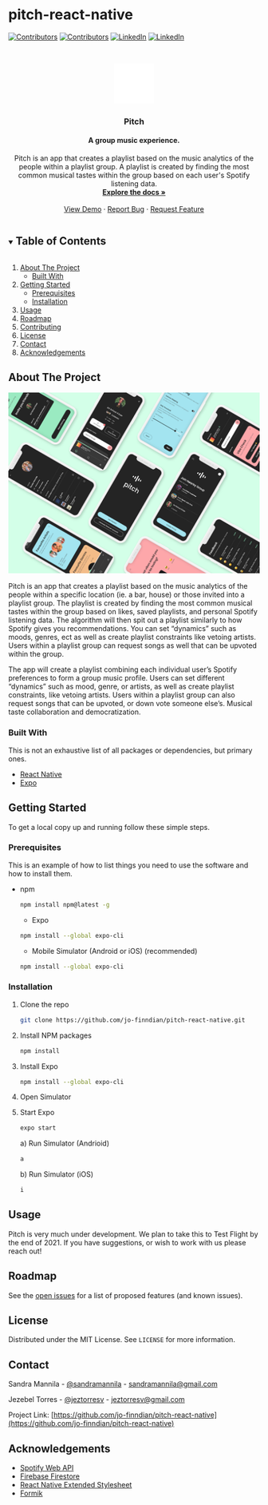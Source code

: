 # pitch-react-native

<!--
*** Thanks for checking out the Best-README-Template. If you have a suggestion
*** that would make this better, please fork the repo and create a pull request
*** or simply open an issue with the tag "enhancement".
*** Thanks again! Now go create something AMAZING! :D
***
***
***
*** To avoid retyping too much info. Do a search and replace for the following:
*** jo-finndian, pitch-react-native, twitter_handle, email, project_title, project_description
-->



<!-- PROJECT SHIELDS -->
<!--
*** I'm using markdown "reference style" links for readability.
*** Reference links are enclosed in brackets [ ] instead of parentheses ( ).
*** See the bottom of this document for the declaration of the reference variables
*** for contributors-url, forks-url, etc. This is an optional, concise syntax you may use.
*** https://www.markdownguide.org/basic-syntax/#reference-style-links
-->


[![Contributors][contributors-shield1]](https://github.com/jo-finndian)
[![Contributors][contributors-shield2]](https://github.com/jzzzbl)
[![LinkedIn][linkedin-shield1]](https://www.linkedin.com/in/sandramannila/)
[![LinkedIn][linkedin-shield2]](https://www.linkedin.com/in/jeztorresv/)
<!--[![Forks][forks-shield]][forks-url]-->
<!--[![Stargazers][stars-shield]][stars-url]-->
<!--[![Issues][issues-shield]][issues-url]-->
<!--[![MIT License][license-shield]][license-url]-->



<!-- PROJECT LOGO -->
<br />
<p align="center">
  <a href="https://github.com/jo-finndian/pitch-react-native">
    <img src="assets/images/logo-text-white.png" alt="Logo" width="80" height="80">
  </a>

  <h3 align="center">Pitch</h3>
  <h4 align="center">A group music experience.</h3>

  <p align="center">
    Pitch is an app that creates a playlist based on the music analytics of the people within a playlist group. A playlist is created by finding the most common musical tastes within the group based on each user's Spotify listening data.
    <br />
    <a href="a href="https://github.com/jo-finndian/pitch-react-native"><strong>Explore the docs »</strong></a>
    <br />
    <br />
    <a href="a href="https://github.com/jo-finndian/pitch-react-native">View Demo</a>
    ·
    <a href="a href="https://github.com/jo-finndian/pitch-react-native/issues">Report Bug</a>
    ·
    <a href="a href="https://github.com/jo-finndian/pitch-react-native/issues">Request Feature</a>
  </p>
</p>



<!-- TABLE OF CONTENTS -->
<details open="open">
  <summary><h2 style="display: inline-block">Table of Contents</h2></summary>
  <ol>
    <li>
      <a href="#about-the-project">About The Project</a>
      <ul>
        <li><a href="#built-with">Built With</a></li>
      </ul>
    </li>
    <li>
      <a href="#getting-started">Getting Started</a>
      <ul>
        <li><a href="#prerequisites">Prerequisites</a></li>
        <li><a href="#installation">Installation</a></li>
      </ul>
    </li>
    <li><a href="#usage">Usage</a></li>
    <li><a href="#roadmap">Roadmap</a></li>
    <li><a href="#contributing">Contributing</a></li>
    <li><a href="#license">License</a></li>
    <li><a href="#contact">Contact</a></li>
    <li><a href="#acknowledgements">Acknowledgements</a></li>
  </ol>
</details>


## About The Project

[![Pitch iPhone mockups](/assets/images/mockup_sm.png)](https://www.youtube.com/watch?v=BMawKe8x8ZA)
<!--<a href="https://www.youtube.com/watch?v=BMawKe8x8ZA">
  <img src="assets/images/mockup_sm.png" alt="Mockup Preview" style="margin-bottom: 40px;">
</a>-->

Pitch is an app that creates a playlist based on the music analytics of the people within a specific location (ie. a bar, house) or those invited into a playlist group. The playlist is created by finding the most common musical tastes within the group based on likes, saved playlists, and personal Spotify listening data. The algorithm will then spit out a playlist similarly to how Spotify gives you recommendations. You can set “dynamics” such as moods, genres, ect as well as create playlist constraints like vetoing artists. Users within a playlist group can request songs as well that can be upvoted within the group. 

The app will create a playlist combining each individual user’s Spotify preferences to form a group music profile. Users can set different “dynamics” such as mood, genre, or artists, as well as create playlist constraints, like vetoing artists. Users within a playlist group can also request songs that can be upvoted, or down vote someone else’s. Musical taste collaboration and democratization. 


<!--Here's a blank template to get started:-->
<!--**To avoid retyping too much info. Do a search and replace with your text editor for the following:**-->
<!--`github_username`, `repo_name`, `twitter_handle`, `email`, `project_title`, `project_description`-->


### Built With

This is not an exhaustive list of all packages or dependencies, but primary ones.

* [React Native](https://reactnative.dev/docs/getting-started)
* [Expo](https://docs.expo.io/)


## Getting Started

To get a local copy up and running follow these simple steps.

### Prerequisites

This is an example of how to list things you need to use the software and how to install them.
* npm
  ```sh
  npm install npm@latest -g
  ```
  * Expo
  ```sh
  npm install --global expo-cli
  ```
  * Mobile Simulator (Android or iOS) (recommended)
  ```sh
  npm install --global expo-cli
  ```

### Installation

1. Clone the repo
   ```sh
   git clone https://github.com/jo-finndian/pitch-react-native.git
   ```
2. Install NPM packages
   ```sh
   npm install
   ```
3. Install Expo
   ```sh
   npm install --global expo-cli
   ```
4. Open Simulator

5. Start Expo
   ```sh
   expo start
   ```
   a) Run Simulator (Andrioid)
   ```sh
   a
   ```
   b) Run Simulator (iOS)
   ```sh
   i
   ```


## Usage

Pitch is very much under development. We plan to take this to Test Flight by the end of 2021. If you have suggestions, or wish to work with us please reach out!

<!--Use this space to show useful examples of how a project can be used. Additional screenshots, code examples and demos work well in this space. You may also link to more resources.-->

<!--_For more examples, please refer to the [Documentation](https://example.com)_-->



<!-- ROADMAP -->
## Roadmap

See the [open issues](https://github.com/jo-finndian/pitch-react-native/issues) for a list of proposed features (and known issues).


<!-- CONTRIBUTING -->
<!--## Contributing-->
<!---->
<!--Contributions are what make the open source community such an amazing place to be learn, inspire, and create. Any contributions you make are **greatly appreciated**.-->
<!---->
<!--1. Fork the Project-->
<!--2. Create your Feature Branch (`git checkout -b feature/AmazingFeature`)-->
<!--3. Commit your Changes (`git commit -m 'Add some AmazingFeature'`)-->
<!--4. Push to the Branch (`git push origin feature/AmazingFeature`)-->
<!--5. Open a Pull Request-->


## License

Distributed under the MIT License. See `LICENSE` for more information.


## Contact

Sandra Mannila - [@sandramannila](https://www.linkedin.com/in/sandramannila/) - sandramannila@gmail.com

Jezebel Torres - [@jeztorresv](https://www.linkedin.com/in/jeztorresv/) - jeztorresv@gmail.com

Project Link: [https://github.com/jo-finndian/pitch-react-native](https://github.com/jo-finndian/pitch-react-native)



## Acknowledgements

* [Spotify Web API](https://developer.spotify.com/documentation/web-api/quick-start/)
* [Firebase Firestore](https://firebase.google.com/docs/firestore)
* [React Native Extended Stylesheet](https://www.npmjs.com/package/react-native-extended-stylesheet)
* [Formik](https://formik.org/docs/overview)



<!-- MARKDOWN LINKS & IMAGES -->
<!-- https://www.markdownguide.org/basic-syntax/#reference-style-links -->
[contributors-shield1]: https://img.shields.io/badge/contributor-jo--finndian-green
[contributors-shield2]: https://img.shields.io/badge/contributor-jzzzbl-green
[contributors-url]: https://github.com/jo-finndian/pitch-react-native/graphs/contributors
[forks-shield]: https://img.shields.io/github/forks/jo-finndian/pitch-react-native.svg?style=for-the-badge
[forks-url]: https://github.com/jo-finndian/pitch-react-native/network/members
[stars-shield]: https://img.shields.io/github/stars/jo-finndian/pitch-react-native.svg?style=for-the-badge
[stars-url]: https://github.com/jo-finndian/pitch-react-native/stargazers
[issues-shield]: https://img.shields.io/github/issues/jo-finndian/pitch-react-native.svg?style=for-the-badge
[issues-url]: https://github.com/jo-finndian/pitch-react-native/issues
[license-shield]: https://img.shields.io/github/license/jo-finndian/pitch-react-native.svg?style=for-the-badge
[license-url]: https://github.com/jo-finndian/pitch-react-native/blob/master/LICENSE.txt
[linkedin-shield1]: https://img.shields.io/badge/linkedin-Sandra%20Mannila-blue
[linkedin-shield2]: https://img.shields.io/badge/linkedin-Jezebel%20Torres-blue
